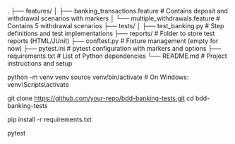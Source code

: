 .
├── features/
│   ├── banking_transactions.feature   # Contains deposit and withdrawal scenarios with markers
│   └── multiple_withdrawals.feature   # Contains 5 withdrawal scenarios
├── tests/
│   ├── test_banking.py                # Step definitions and test implementations
├── reports/                           # Folder to store test reports (HTML/JUnit)
├── conftest.py                        # Fixture management (empty for now)
├── pytest.ini                         # pytest configuration with markers and options
├── requirements.txt                   # List of Python dependencies
└── README.md                          # Project instructions and setup

python -m venv venv
source venv/bin/activate   # On Windows: venv\Scripts\activate

git clone https://github.com/your-repo/bdd-banking-tests.git
cd bdd-banking-tests

pip install -r requirements.txt

pytest
